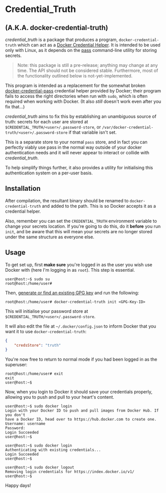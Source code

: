 # Credential_Truth
## (A.K.A. docker-credential-truth)

*credential_truth* is a package that produces a program, `docker-credential-truth`
which can act as a [Docker Credential Helper]. It is intended to be
used only with Linux, as it depends on the [pass] command-line
utility for storing secrets.

> Note: this package is still a pre-release; anything may change at
> any time. The API should not be considered stable.
> Furthermore, most of the functionality outlined below is
> not-yet-implemented.

This program is intended as a replacement for the somewhat broken
[docker-credential-pass] credential helper provided by Docker;
their program fails to access the right directories when run with `sudo`,
which is often required when working with Docker. (It also *still* doesn't work
even after you fix that...)

*credential_truth* aims to fix this by establishing an unambiguous source
of truth: secrets for each user are stored at
`$CREDENTIAL_TRUTH/<user>/.password-store`, or
`/var/docker-credential-truth/<user>/.password-store` if that variable isn't set.

This is a separate store to your normal `pass` store, and in fact you can perfectly
viably use pass in the normal way outside of your docker authentication needs
and it will never appear to interact or collide with *credential_truth*.

To help simplify things further, it also provides a utility for initialising
this authentication system on a per-user basis.

## Installation

After compilation, the resultant binary should be renamed to
`docker-credential-truth` and added to the path. This is so Docker accepts it
as a credential helper.

Also, remember you can set the `CREDENTIAL_TRUTH` environment variable
to change your secrets location. If you're going to do this, do it
**before** you run `init`, and be aware that this will mean your
secrets are no longer stored under the same structure as everyone else.

## Usage

To get set up, first **make sure** you're logged in as the user you wish use
Docker with (here I'm logging in as `root`). This step is essential.

```console
user@host:~$ sudo su
root@host:/home/user# 
```

Then, [generate or find an existing GPG key][getting a GPG key] and run the following:

```console
root@host:/home/user# docker-credential-truth init <GPG-Key-ID>
```

This will initialise your password store at
`$CREDENTIAL_TRUTH/<user>/.password-store`.

It will also edit the file at `~/.docker/config.json` to inform Docker
that you want it to use `docker-credential-truth`:

```json
{
    "credsStore": "truth"
}
```

You're now free to return to normal mode if you had been logged in as the 
superuser:

```console
root@host:/home/user# exit
exit
user@host:~$ 
```

Now, when you login to Docker it should save your credentials properly,
allowing you to push and pull to your heart's content.

```console
user@host:~$ sudo docker login
Login with your Docker ID to push and pull images from Docker Hub. If you don't
have a Docker ID, head over to https://hub.docker.com to create one.
Username: username
Password: 
Login Succeeded
user@host:~$ 
```
```console
user@host:~$ sudo docker login
Authenticating with existing credentials...
Login Succeeded
user@host:~$ 
```
```console
user@host:~$ sudo docker logout
Removing login credentials for https://index.docker.io/v1/
user@host:~$
```

Happy days!

[Docker Credential Helper]: https://github.com/docker/docker-credential-helpers
[pass]: https://www.passwordstore.org/
[docker-credential-pass]: https://github.com/docker/docker-credential-helpers/releases/latest
[getting a GPG key]: https://docs.github.com/en/authentication/managing-commit-signature-verification/checking-for-existing-gpg-keys
